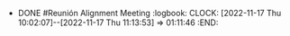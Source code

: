 - DONE #Reunión Alignment Meeting
  :logbook:
  CLOCK: [2022-11-17 Thu 10:02:07]--[2022-11-17 Thu 11:13:53] =>  01:11:46
  :END:
